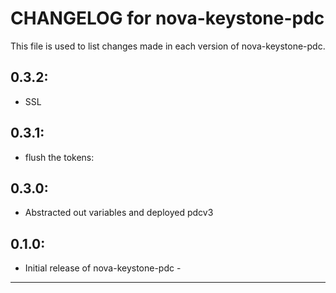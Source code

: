 # CHANGELOG for nova-keystone-pdc

This file is used to list changes made in each version of nova-keystone-pdc.

## 0.3.2:
* SSL

## 0.3.1:
* flush the tokens:

## 0.3.0:
* Abstracted out variables and deployed pdcv3

## 0.1.0:

* Initial release of nova-keystone-pdc - 

- - -
